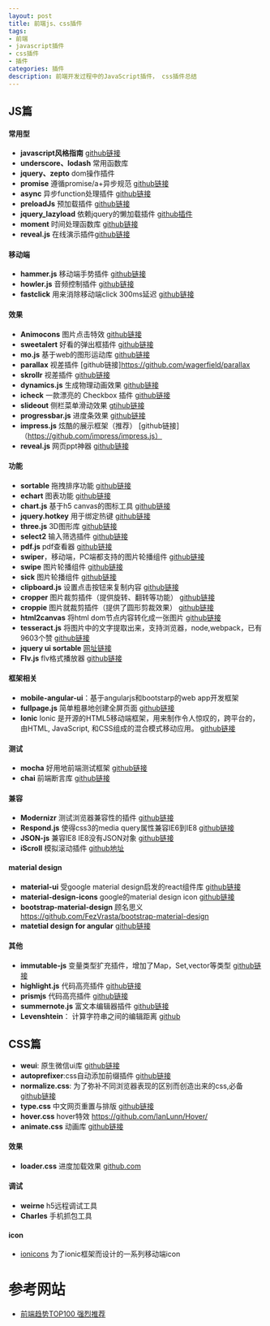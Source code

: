 ```yaml
---
layout: post
title: 前端js、css插件
tags:
- 前端
- javascript插件
- css插件
- 插件
categories: 插件
description: 前端开发过程中的JavaScript插件， css插件总结
---
```



## JS篇
#### 常用型
- **javascript风格指南** [github链接](https://github.com/airbnb/javascript)
- __underscore、lodash__ 常用函数库
- __jquery、zepto__ dom操作插件
- **promise** 遵循promise/a+异步规范  [github链接](https://github.com/then/promise)
- **async** 异步function处理插件 [github链接](https://github.com/caolan/async)
- **preloadJs** 预加载插件 [github链接](https://github.com/CreateJS/PreloadJS)
- **jquery_lazyload** 依赖jquery的懒加载插件 [github插件](https://github.com/tuupola/jquery_lazyload)
- **moment** 时间处理函数库 [github链接](https://github.com/moment/moment)
- **reveal.js** 在线演示插件[github链接](https://github.com/hakimel/reveal.js)



#### 移动端
- **hammer.js** 移动端手势插件 [github链接](https://github.com/hammerjs/hammer.js)
- **howler.js** 音频控制插件 [github链接](https://github.com/goldfire/howler.js)
- **fastclick** 用来消除移动端click 300ms延迟 [github链接](https://github.com/ftlabs/fastclick)

#### 效果

- **Animocons** 图片点击特效 [github链接](https://github.com/codrops/Animocons/)
- **sweetalert** 好看的弹出框插件 [github链接](https://github.com/t4t5/sweetalert)
- **mo.js** 基于web的图形运动库 [github链接](https://)
- **parallax**  视差插件 [github链接]https://github.com/wagerfield/parallax
- **skrollr** 视差插件 [github链接](https://github.com/Prinzhorn/skrollr)
- **dynamics.js** 生成物理动画效果 [github链接](https://github.com/michaelvillar/dynamics.js)
- **icheck** 一款漂亮的 Checkbox 插件 [github链接](https://github.com/fronteed/iCheck)
- **slideout**  侧栏菜单滑动效果  [gtihub链接](https://mango.github.io/slideout/)
- **progressbar.js** 进度条效果 [github链接](https://github.com/kimmobrunfeldt/progressbar.js)
- **impress.js** 炫酷的展示框架（推荐） [github链接]（https://github.com/impress/impress.js）
- **reveal.js** 网页ppt神器 [github链接](https://github.com/hakimel/reveal.js) 

#### 功能
- **sortable**  拖拽排序功能  [github链接](https://github.com/RubaXa/Sortable)
- **echart**  图表功能  [github链接](https://github.com/ecomfe/echarts)
- **chart.js** 基于h5 canvas的图标工具 [github链接](https://github.com/chartjs/Chart.js)
- **jquery.hotkey** 用于绑定热键 [github链接](https://github.com/jeresig/jquery.hotkeys)
- **three.js** 3D图形库 [github链接](https://github.com/mrdoob/three.js)
- **select2** 输入筛选插件 [github链接](https://github.com/select2/select2)
- **pdf.js** pdf查看器 [github链接](https://github.com/mozilla/pdf.js)
- **swiper**，移动端，PC端都支持的图片轮播组件 [github链接](https://github.com/nolimits4web/swiper/)
- **swipe** 图片轮播组件 [github链接](https://github.com/lyfeyaj/Swipe)
- **sick**  图片轮播组件 [github链接](http://kenwheeler.github.io/slick/)
- **clipboard.js** 设置点击按钮来复制内容 [github链接](https://github.com/zenorocha/clipboard.js)
- **cropper** 图片裁剪插件（提供旋转、翻转等功能） [github链接](https://github.com/fengyuanchen/cropper#options) 
- **croppie** 图片就裁剪插件（提供了圆形剪裁效果） [github链接](https://github.com/foliotek/croppie)
- **html2canvas** 将html dom节点内容转化成一张图片 [github链接](https://github.com/niklasvh/html2canvas)
- **tesseract.js** 将图片中的文字提取出来，支持浏览器，node,webpack，已有9603个赞  [github链接](https://github.com/naptha/tesseract.js)
- **jquery ui sortable** [网址链接](https://jqueryui.com/sortable/)
- **Flv.js**  flv格式播放器 [github链接](https://github.com/Bilibili/flv.js) 


#### 框架相关
- **mobile-angular-ui**：基于angularjs和bootstarp的web app开发框架
- **fullpage.js** 简单粗暴地创建全屏页面 [github链接](https://github.com/alvarotrigo/fullPage.js)
- **Ionic** Ionic 是开源的HTML5移动端框架，用来制作令人惊叹的，跨平台的，由HTML, JavaScript, 和CSS组成的混合模式移动应用。 [github链接](https://github.com/driftyco/ionic)

#### 测试
- **mocha** 好用地前端测试框架 [github链接](https://mochajs.org/)
- **chai** 前端断言库 [github链接](https://github.com/chaijs/chai)

#### 兼容
- **Modernizr** 测试浏览器兼容性的插件 [github链接](https://github.com/Modernizr/Modernizr)
- **Respond.js** 使得css3的media query属性兼容IE6到IE8 [github链接](https://github.com/scottjehl/Respond)
- **JSON-js** 兼容IE8 IE8没有JSON对象 [github链接](https://github.com/douglascrockford/JSON-js)
- **iScroll** 模拟滚动插件 [github地址](https://github.com/cubiq/iscroll)

#### material design
- **material-ui** 受google material design启发的react组件库 [github链接](https://github.com/callemall/material-ui) 
- **material-design-icons** google的material design icon [github链接](https://github.com/google/material-design-icons)
- **bootstrap-material-design** 顾名思义  https://github.com/FezVrasta/bootstrap-material-design
- **matetial design for angular** [github链接](https://github.com/angular/material)

#### 其他
- **immutable-js** 变量类型扩充插件，增加了Map，Set,vector等类型 [github链接](https://github.com/facebook/immutable-js)
- **highlight.js** 代码高亮插件 [github链接](https://github.com/isagalaev/highlight.js)
- **prismjs** 代码高亮插件 [github链接](https://github.com/PrismJS/prism)
- **summernote.js** 富文本编辑器插件 [github链接](https://github.com/summernote/summernote)
-  **Levenshtein**： 计算字符串之间的编辑距离  [github](https://github.com/gf3/Levenshtein)



## CSS篇
- **weui**: 原生微信ui库 [github链接](https://github.com/weui/weui)
- **autoprefixer**:css自动添加前缀插件 [github链接](https://github.com/postcss/autoprefixer)
- **normalize.css**: 为了弥补不同浏览器表现的区别而创造出来的css,必备 [github链接](https://github.com/necolas/normalize.css/)
- **type.css** 中文网页重置与排版 [github链接](https://github.com/sofish/Typo.css)
- **hover.css**  hover特效 https://github.com/IanLunn/Hover/
- **animate.css** 动画库 [github链接](https://github.com/daneden/animate.css)

#### 效果
- **loader.css** 进度加载效果 [github.com](https://github.com/ConnorAtherton/loaders.css)

#### 调试
- **weirne** h5远程调试工具
- **Charles** 手机抓包工具

#### icon
- [ionicons](https://github.com/driftyco/ionicons) 为了ionic框架而设计的一系列移动端icon
# 参考网站
- [前端趋势TOP100 强烈推荐](https://www.awesomes.cn/rank?sort=trend)
